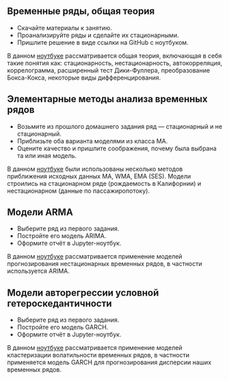 ## Временные ряды, общая теория

- Скачайте материалы к занятию.
- Проанализируйте ряды и сделайте их стационарными.
- Пришлите решение в виде ссылки на GitHub с ноутбуком.

В данном [ноутбуке](https://github.com/MelnikDM/Netology/blob/main/Time_Series/notebooks/Time_Series_general.ipynb) рассматривается общая теория, включающая в себя такие понятия как: стационарность, нестационарность, автокорреляция, коррелограмма, расширенный тест Дики-Фуллера, преобразование Бокса-Кокса, некоторые виды дифференцирования.

## Элементарные методы анализа временных рядов

- Возьмите из прошлого домашнего задания ряд — стационарный и не стационарный.
- Приблизьте оба варианта моделями из класса MA.
- Оцените качество и пришлите соображения, почему была выбрана та или иная модель.

В данном [ноутбуке](https://github.com/MelnikDM/Netology/blob/main/Time_Series/notebooks/TS_Elementary_methods.ipynb) были использованы несколько методов приближения исходных данных MA, WMA, EMA (SES). Модели строились на стационарном ряде (рождаемость в Калифорнии) и нестационарном (данные по пассажиропотоку).

## Модели ARMA

- Выберите ряд из первого задания.
- Постройте его модель ARIMA.
- Оформите отчёт в Jupyter-ноутбук.

В данном [ноутбуке](https://github.com/MelnikDM/Netology/blob/main/Time_Series/notebooks/ARIMA_model.ipynb) рассматривается применение моделей прогнозирования нестационарных временных рядов, в частности используется ARIMA.

## Модели авторегрессии условной гетероскедантичности

- Выберите ряд из первого задания.
- Постройте его модель GARCH.
- Оформите отчёт в Jupyter-ноутбук.

В данном [ноутбуке](https://github.com/MelnikDM/Netology/blob/main/Time_Series/notebooks/GARCH_model.ipynb) рассматривается применение моделей кластеризации волатильности временных рядов, в частности применяется модель GARCH для прогнозирования дисперсии наших временных рядов.
